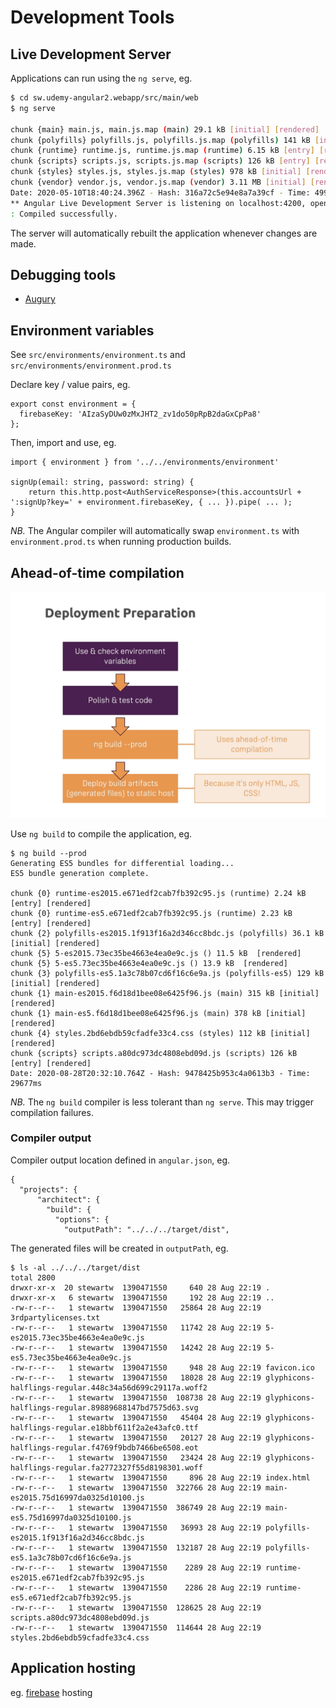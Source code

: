 # Development Tools

## Live Development Server

Applications can run using the `ng serve`, eg.

```bash
$ cd sw.udemy-angular2.webapp/src/main/web
$ ng serve

chunk {main} main.js, main.js.map (main) 29.1 kB [initial] [rendered]
chunk {polyfills} polyfills.js, polyfills.js.map (polyfills) 141 kB [initial] [rendered]
chunk {runtime} runtime.js, runtime.js.map (runtime) 6.15 kB [entry] [rendered]
chunk {scripts} scripts.js, scripts.js.map (scripts) 126 kB [entry] [rendered]
chunk {styles} styles.js, styles.js.map (styles) 978 kB [initial] [rendered]
chunk {vendor} vendor.js, vendor.js.map (vendor) 3.11 MB [initial] [rendered]
Date: 2020-05-10T18:40:24.396Z - Hash: 316a72c5e94e8a7a39cf - Time: 4995ms
** Angular Live Development Server is listening on localhost:4200, open your browser on http://localhost:4200/ **
: Compiled successfully.
```

The server will automatically rebuilt the application whenever changes are made.

## Debugging tools

* [Augury](https://augury.rangle.io/)

## Environment variables

See `src/environments/environment.ts` and `src/environments/environment.prod.ts`

Declare key / value pairs, eg.

```
export const environment = {
  firebaseKey: 'AIzaSyDUw0zMxJHT2_zv1do50pRpB2daGxCpPa8'
};
```

Then, import and use, eg.

```
import { environment } from '../../environments/environment'

signUp(email: string, password: string) {
    return this.http.post<AuthServiceResponse>(this.accountsUrl + ':signUp?key=' + environment.firebaseKey, { ... }).pipe( ... );
}
```

*NB.* The Angular compiler will automatically swap `environment.ts` with `environment.prod.ts` when running production builds.

## Ahead-of-time compilation

![preparation](./images/deployment-preparation.png)

Use `ng build` to compile the application, eg.

```
$ ng build --prod
Generating ES5 bundles for differential loading...
ES5 bundle generation complete.

chunk {0} runtime-es2015.e671edf2cab7fb392c95.js (runtime) 2.24 kB [entry] [rendered]
chunk {0} runtime-es5.e671edf2cab7fb392c95.js (runtime) 2.23 kB [entry] [rendered]
chunk {2} polyfills-es2015.1f913f16a2d346cc8bdc.js (polyfills) 36.1 kB [initial] [rendered]
chunk {5} 5-es2015.73ec35be4663e4ea0e9c.js () 11.5 kB  [rendered]
chunk {5} 5-es5.73ec35be4663e4ea0e9c.js () 13.9 kB  [rendered]
chunk {3} polyfills-es5.1a3c78b07cd6f16c6e9a.js (polyfills-es5) 129 kB [initial] [rendered]
chunk {1} main-es2015.f6d18d1bee08e6425f96.js (main) 315 kB [initial] [rendered]
chunk {1} main-es5.f6d18d1bee08e6425f96.js (main) 378 kB [initial] [rendered]
chunk {4} styles.2bd6ebdb59cfadfe33c4.css (styles) 112 kB [initial] [rendered]
chunk {scripts} scripts.a80dc973dc4808ebd09d.js (scripts) 126 kB [entry] [rendered]
Date: 2020-08-28T20:32:10.764Z - Hash: 9478425b953c4a0613b3 - Time: 29677ms
```

*NB.* The `ng build` compiler is less tolerant than `ng serve`. This may trigger compilation failures.

### Compiler output

Compiler output location defined in `angular.json`, eg.

```
{
  "projects": {
      "architect": {
        "build": {
          "options": {
            "outputPath": "../../../target/dist",
```

The generated files will be created in `outputPath`, eg.

```
$ ls -al ../../../target/dist
total 2800
drwxr-xr-x  20 stewartw  1390471550     640 28 Aug 22:19 .
drwxr-xr-x   6 stewartw  1390471550     192 28 Aug 22:19 ..
-rw-r--r--   1 stewartw  1390471550   25864 28 Aug 22:19 3rdpartylicenses.txt
-rw-r--r--   1 stewartw  1390471550   11742 28 Aug 22:19 5-es2015.73ec35be4663e4ea0e9c.js
-rw-r--r--   1 stewartw  1390471550   14242 28 Aug 22:19 5-es5.73ec35be4663e4ea0e9c.js
-rw-r--r--   1 stewartw  1390471550     948 28 Aug 22:19 favicon.ico
-rw-r--r--   1 stewartw  1390471550   18028 28 Aug 22:19 glyphicons-halflings-regular.448c34a56d699c29117a.woff2
-rw-r--r--   1 stewartw  1390471550  108738 28 Aug 22:19 glyphicons-halflings-regular.89889688147bd7575d63.svg
-rw-r--r--   1 stewartw  1390471550   45404 28 Aug 22:19 glyphicons-halflings-regular.e18bbf611f2a2e43afc0.ttf
-rw-r--r--   1 stewartw  1390471550   20127 28 Aug 22:19 glyphicons-halflings-regular.f4769f9bdb7466be6508.eot
-rw-r--r--   1 stewartw  1390471550   23424 28 Aug 22:19 glyphicons-halflings-regular.fa2772327f55d8198301.woff
-rw-r--r--   1 stewartw  1390471550     896 28 Aug 22:19 index.html
-rw-r--r--   1 stewartw  1390471550  322766 28 Aug 22:19 main-es2015.75d16997da0325d10100.js
-rw-r--r--   1 stewartw  1390471550  386749 28 Aug 22:19 main-es5.75d16997da0325d10100.js
-rw-r--r--   1 stewartw  1390471550   36993 28 Aug 22:19 polyfills-es2015.1f913f16a2d346cc8bdc.js
-rw-r--r--   1 stewartw  1390471550  132187 28 Aug 22:19 polyfills-es5.1a3c78b07cd6f16c6e9a.js
-rw-r--r--   1 stewartw  1390471550    2289 28 Aug 22:19 runtime-es2015.e671edf2cab7fb392c95.js
-rw-r--r--   1 stewartw  1390471550    2286 28 Aug 22:19 runtime-es5.e671edf2cab7fb392c95.js
-rw-r--r--   1 stewartw  1390471550  128625 28 Aug 22:19 scripts.a80dc973dc4808ebd09d.js
-rw-r--r--   1 stewartw  1390471550  114644 28 Aug 22:19 styles.2bd6ebdb59cfadfe33c4.css
```

## Application hosting

eg. [firebase](./firebase.md) hosting


